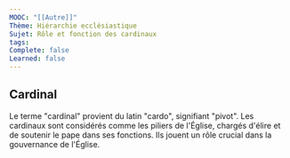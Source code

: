 ```yaml
---
MOOC: "[[Autre]]"
Thème: Hiérarchie ecclésiastique
Sujet: Rôle et fonction des cardinaux
tags: 
Complete: false
Learned: false
---
```

## Cardinal

Le terme "cardinal" provient du latin "cardo", signifiant "pivot". Les cardinaux sont considérés comme les piliers de l'Église, chargés d'élire et de soutenir le pape dans ses fonctions. Ils jouent un rôle crucial dans la gouvernance de l'Église.